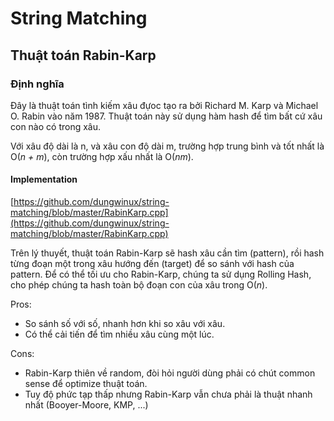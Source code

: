 # String Matching

<!-- rabin_karp.md -->
<!-- Written by Nguyen Tuan Dung <@dungwinux> -->

## Thuật toán Rabin-Karp

### Định nghĩa

Đây là thuật toán tình kiếm xâu đựoc tạo ra bởi Richard M. Karp và Michael O.
Rabin vào năm 1987. Thuật toán này sử dụng hàm hash để tìm bất cứ xâu con nào có
trong xâu.

Với xâu độ dài là n, và xâu con độ dài m, trường hợp trung bình và tốt nhất là
O(_n + m_), còn trường hợp xấu nhất là O(_nm_).

#### Implementation

[https://github.com/dungwinux/string-matching/blob/master/RabinKarp.cpp](https://github.com/dungwinux/string-matching/blob/master/RabinKarp.cpp)

Trên lý thuyết, thuật toán Rabin-Karp sẽ hash xâu cần tìm (pattern), rồi hash
từng đoạn một trong xâu hướng đến (target) để so sánh với hash của pattern. 
Để có thể tối ưu cho Rabin-Karp, chúng ta sử dụng Rolling Hash, cho phép
chúng ta hash toàn bộ đoạn con của xâu trong O(_n_).

Pros: 
- So sánh số với số, nhanh hơn khi so xâu với xâu.
- Có thể cải tiến để tìm nhiều xâu cùng một lúc.

Cons:
- Rabin-Karp thiên về random, đòi hỏi người dùng phải có chút common sense để
optimize thuật toán.
- Tuy độ phức tạp thấp nhưng Rabin-Karp vẫn chưa phải là thuật nhanh nhất
(Booyer-Moore, KMP, ...)
